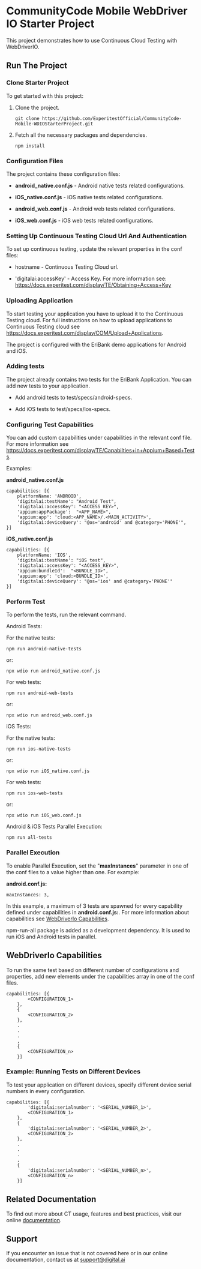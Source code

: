 # CommunityCode Mobile WebDriver IO Starter Project
This project demonstrates how to use Continuous Cloud Testing with WebDriverIO.

## Run The Project
### Clone Starter Project

To get started with this project:
1. Clone the project.  

    ```
    git clone https://github.com/ExperitestOfficial/CommunityCode-Mobile-WDIOStarterProject.git
    ```

2. Fetch all the necessary packages and dependencies.

    ```
    npm install
    ```

### Configuration Files

The project contains these configuration files:

- **android_native.conf.js** - Android native tests related configurations.

- **iOS_native.conf.js** - iOS native tests related configurations.

- **android_web.conf.js** - Android web tests related configurations.

- **iOS_web.conf.js** - iOS web tests related configurations.

### Setting Up Continuous Testing Cloud Url And Authentication

To set up continuous testing, update the relevant properties in the conf files:

- hostname - Continuous Testing Cloud url.

- 'digitalai:accessKey' - Access Key. For more information see: https://docs.experitest.com/display/TE/Obtaining+Access+Key

### Uploading Application

To start testing your application you have to upload it to the Continuous Testing cloud. 
For full instructions on how to upload applications to Continuous Testing cloud see https://docs.experitest.com/display/COM/Upload+Applications.

The project is configured with the EriBank demo applications for Android and iOS.
 
### Adding tests

The project already contains two tests for the EriBank Application. You can add new tests to your application.

- Add android tests to test/specs/android-specs.

- Add iOS tests to test/specs/ios-specs.

### Configuring Test Capabilities

You can add custom capabilities under capabilities in the relevant conf file.
For more information see https://docs.experitest.com/display/TE/Capabilties+in+Appium+Based+Tests.

Examples:

**android_native.conf.js**
```
capabilities: [{
    platformName: 'ANDROID',
    'digitalai:testName': "Android Test",
    'digitalai:accessKey': "<ACCESS_KEY>",
    'appium:appPackage':  "<APP_NAME>",
    'appium:app': 'cloud:<APP_NAME>/.<MAIN_ACTIVITY>',
    'digitalai:deviceQuery': "@os='android' and @category='PHONE'",
}]
```

**iOS_native.conf.js**
```
capabilities: [{
    platformName: 'IOS',
    'digitalai:testName': "iOS test",
    'digitalai:accessKey': "<ACCESS_KEY>",
    'appium:bundleId':  "<BUNDLE_ID>",
    'appium:app': 'cloud:<BUNDLE_ID>',
    'digitalai:deviceQuery': "@os='ios' and @category='PHONE'"
}]
```

### Perform Test

To perform the tests, run the relevant command.

Android Tests:

For the native tests:
```
npm run android-native-tests
```
or:
```
npx wdio run android_native.conf.js
```

For web tests:
```
npm run android-web-tests
```
or:
```
npx wdio run android_web.conf.js
```


iOS Tests:

For the native tests:
```
npm run ios-native-tests
```
or:
```
npx wdio run iOS_native.conf.js
```

For web tests:
```
npm run ios-web-tests
```
or:
```
npx wdio run iOS_web.conf.js
```

Android & iOS Tests Parallel Execution:

```
npm run all-tests
```

### Parallel Execution

To enable Parallel Execution, set the "**maxInstances**" parameter in one of the conf files to a value higher than one. For example:

  **android.conf.js:**
  ```
  maxInstances: 3,
  ```

  In this example, a maximum of 3 tests are spawned for every capability defined under capabilities in **android.conf.js:**. For more information about capabilities see  <a href="#WebDriverIo Capabilities"> WebDriverIo Capabilities</a>.

npm-run-all package is added as a development dependency. It is used to run iOS and Android tests in parallel. 


## WebDriverIo Capabilities 

To run the same test based on different number of configurations and properties, add new elements under the capabilities array in one of the conf files.

```
capabilities: [{
        <CONFIGURATION_1>
    },
    {
        <CONFIGURATION_2>
    },
    .
    .
    .
    ,
    {
        <CONFIGURATION_n>
    }]
```

### Example: Running Tests on Different Devices

To test your application on different devices, specify different device serial numbers in every configuration.

```
capabilities: [{
        'digitalai:serialnumber': '<SERIAL_NUMBER_1>',
        <CONFIGURATION_1>
    },
    {
        'digitalai:serialnumber': '<SERIAL_NUMBER_2>',
        <CONFIGURATION_2>
    },
    .
    .
    .
    ,
    {
        'digitalai:serialnumber': '<SERIAL_NUMBER_n>',
        <CONFIGURATION_n>
    }]
```

## Related Documentation

To find out more about CT usage, features and best practices, visit our online [documentation](https://docs.experitest.com/display/TE/Test+Execution+Home).

## Support

If you encounter an issue that is not covered here or in our online documentation, contact us at support@digital.ai


  

